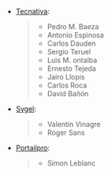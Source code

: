 - [Tecnativa](https://www.tecnativa.com):

  > - Pedro M. Baeza
  > - Antonio Espinosa
  > - Carlos Dauden
  > - Sergio Teruel
  > - Luis M. ontalba
  > - Ernesto Tejeda
  > - Jairo Llopis
  > - Carlos Roca
  > - David Bañón

- [Sygel](https://www.sygel.es):

  > - Valentín Vinagre
  > - Roger Sans

- [Portailpro](https://www.portailpro.net):
  > - Simon Leblanc
